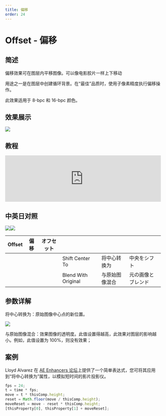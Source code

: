 ```yaml
---
title: 偏移
order: 24
---
```


# Offset - 偏移

## 简述

偏移效果可在图层内平移图像。可以像电影胶片一样上下移动

用途之一是在图层中创建循环背景。在“最佳”品质时，使用子像素精度执行偏移操作。

此效果适用于 8-bpc 和 16-bpc 颜色。

## 效果展示

![](https://cdn.yuelili.com/20211212150544.png)

## 教程

<iframe src="https://player.bilibili.com/player.html?bvid=BV1e34y1X7Vj&page=2&high_quality=1" width="100%" allowfullscreen="allowfullscreen" frameborder="0"></iframe>

## 中英日对照

![](https://mir.yuelili.com/user/AE/effects/AE-Effects-Distort-Offset.png)![](https://mir.yuelili.com/user/AE/effects/AE-Effects-Distort-Offset_cn.png)

| Offset | 偏移 | オフセット |                     |                |                    |
| ------ | ---- | ---------- | ------------------- | -------------- | ------------------ |
|        |      |            | Shift Center To     | 将中心转换为   | 中央をシフト       |
|        |      |            | Blend With Original | 与原始图像混合 | 元の画像とブレンド |

## 参数详解

将中心转换为：原始图像中心点的新位置。

![](https://cdn.yuelili.com/20211223020720.png)

与原始图像混合：效果图像的透明度。此值设置得越高，此效果对图层的影响越小。例如，此值设置为 100%，则没有效果；

## 案例

Lloyd Alvarez 在 [AE Enhancers
论坛](https://www.adobe.com/go/learn_ae_lloydoffsetprojector_cn)上提供了一个简单表达式，您可将其应用到“将中心转换为”属性，以模拟短时间的影片投影仪。

```javascript
fps = 24;
t = time * fps;
move = t * thisComp.height;
reset = Math.floor(move / thisComp.height);
moveReset = move - reset * thisComp.height;
[thisProperty[0], thisProperty[1] + moveReset];
```
